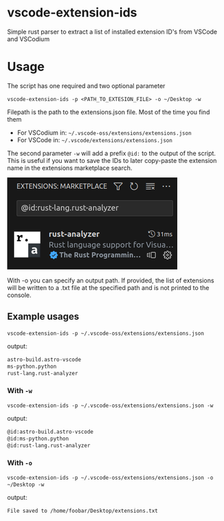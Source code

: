 # vscode-extension-ids
Simple rust parser to extract a list of installed extension ID's from VSCode and VSCodium

# Usage
The script has one required and two optional parameter

```
vscode-extension-ids -p <PATH_TO_EXTESION_FILE> -o ~/Desktop -w
```

Filepath is the path to the extensions.json file. Most of the time you find them
- For VSCodium in: `~/.vscode-oss/extensions/extensions.json`
- For VSCode in: `~/.vscode/extensions/extensions.json`

The second parameter `-w` will add a prefix `@id:` to the output of the script. This is useful if you want to save the IDs to later copy-paste the extension name in the extensions marketplace search.

![Image of marketplace search with prefix](search.png)

With -o you can specify an output path. If provided, the list of extensions will be written to a .txt file at the specified path and is not printed to the console.

## Example usages

```
vscode-extension-ids -p ~/.vscode-oss/extensions/extensions.json
```

output:
```
astro-build.astro-vscode
ms-python.python
rust-lang.rust-analyzer
```

### With `-w`

```
vscode-extension-ids -p ~/.vscode-oss/extensions/extensions.json -w
```

output:
```
@id:astro-build.astro-vscode
@id:ms-python.python
@id:rust-lang.rust-analyzer
```

### With `-o`

```
vscode-extension-ids -p ~/.vscode-oss/extensions/extensions.json -o ~/Desktop -w
```

output:
```
File saved to /home/foobar/Desktop/extensions.txt
```

